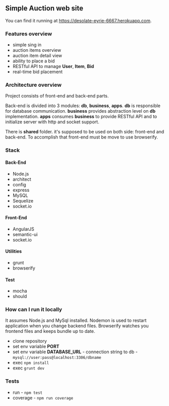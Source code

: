 ## Simple Auction web site
You can find it running at https://desolate-eyrie-6667.herokuapp.com.

### Features overview
* simple sing in
* auction items overview
* auction item detail view
* ability to place a bid
* RESTful API to manage **User**, **Item**, **Bid**
* real-time bid placement

### Architecture overview
Project consists of front-end and back-end parts.

Back-end is divided into 3 modules: **db**, **business**, **apps**. **db** is responsible for database communication. **business** provides abstraction level on **db** implementation. **apps** consumes **business** to provide RESTful API and to initialize server with http and socket support.

There is **shared** folder. it's supposed to be used on both side: front-end and back-end. To accomplish that front-end must be move to use browserify.

### Stack

#### Back-End
* Node.js
* architect
* config
* express
* MySQL
* Sequelize
* socket.io

#### Front-End
* AngularJS
* semantic-ui
* socket.io

#### Utilities
* grunt
* browserify

#### Test
* mocha
* should

### How can I run it locally
It assumes Node.js and MySql installed.
Nodemon is used to restart application when you change backend files.
Browserify watches you frontend files and keeps bundle up to date.

* clone repository
* set env variable **PORT** 
* set env variable **DATABASE_URL** - connection string to db - `mysql://user:pass@localhost:3306/dbname`
* exec `npm install`
* exec `grunt dev`

### Tests
* run - `npm test`
* coverage - `npm run coverage`
